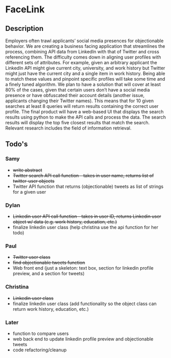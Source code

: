 # FaceLink

## Description
Employers often trawl applicants’ social media presences for objectionable behavior. We are creating a business facing application that streamlines the process, combining API data from LinkedIn with that of Twitter and cross referencing them. The difficulty comes down in aligning user profiles with different sets of attributes. For example, given an arbitrary applicant the LinkedIn API might give current city, university, and work history but Twitter might just have the current city and a single item in work history. Being able to match these values and pinpoint specific profiles will take some time and a finely tuned algorithm. We plan to have a solution that will cover at least 80% of the cases, given that certain users don’t have a social media presence or have obfuscated their account details (another issue, applicants changing their Twitter names). This means that for 10 given searches at least 8 queries will return results containing the correct user profile. The final product will have a web-based UI that displays the search results using python to make the API calls and process the data. The search results will display the top five closest results that match the search. Relevant research includes the field of information retrieval.

## Todo's

### Samy
* ~~write abstract~~
* ~~Twitter search API call function - takes in user name, returns list of twitter-user objects~~
* Twitter API function that returns (objectionable) tweets as list of strings for a given user

### Dylan
* ~~Linkedin user API call function - takes in user ID, returns Linkedin user object w/ data (e.g. work history, education, etc.)~~
* finalize linkedin user class (help christina use the api function for her todo)

### Paul
* ~~Twitter user class~~
* ~~find objectionable tweets function~~
* Web front end (just a skeleton: text box, section for linkedin profile preview, and a section for tweets)

### Christina
* ~~Linkedin user class~~
* finalize linkedin user class (add functionality so the object class can return work history, education, etc.)

### Later
* function to compare users
* web back end to update linkedin profile preview and objectionable tweets
* code refactoring/cleanup
